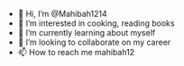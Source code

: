 - 👋 Hi, I’m @Mahibah1214
- 👀 I’m interested in cooking, reading books
- 🌱 I’m currently learning about myself
- 💞️ I’m looking to collaborate on my career
- 📫 How to reach me mahibah12

<!---
Mahibah1214/Mahibah1214 is a ✨ special ✨ repository because its `README.md` (this file) appears on your GitHub profile.
You can click the Preview link to take a look at your changes.
--->
